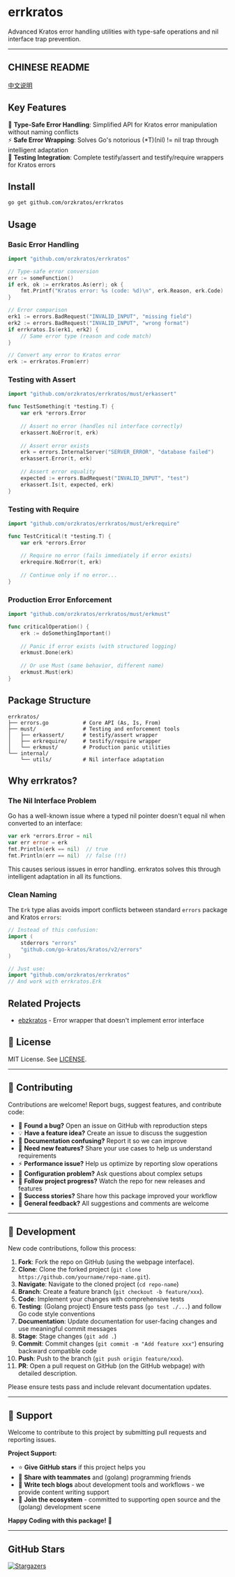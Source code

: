 # errkratos

Advanced Kratos error handling utilities with type-safe operations and nil interface trap prevention.

---

<!-- TEMPLATE (EN) BEGIN: LANGUAGE NAVIGATION -->
## CHINESE README

[中文说明](README.zh.md)
<!-- TEMPLATE (EN) END: LANGUAGE NAVIGATION -->

## Key Features

🎯 **Type-Safe Error Handling**: Simplified API for Kratos error manipulation without naming conflicts  
⚡ **Safe Error Wrapping**: Solves Go's notorious (*T)(nil) != nil trap through intelligent adaptation  
🔄 **Testing Integration**: Complete testify/assert and testify/require wrappers for Kratos errors

## Install

```bash
go get github.com/orzkratos/errkratos
```

## Usage

### Basic Error Handling

```go
import "github.com/orzkratos/errkratos"

// Type-safe error conversion
err := someFunction()
if erk, ok := errkratos.As(err); ok {
    fmt.Printf("Kratos error: %s (code: %d)\n", erk.Reason, erk.Code)
}

// Error comparison
erk1 := errors.BadRequest("INVALID_INPUT", "missing field")
erk2 := errors.BadRequest("INVALID_INPUT", "wrong format")
if errkratos.Is(erk1, erk2) {
    // Same error type (reason and code match)
}

// Convert any error to Kratos error
erk := errkratos.From(err)
```

### Testing with Assert

```go
import "github.com/orzkratos/errkratos/must/erkassert"

func TestSomething(t *testing.T) {
    var erk *errors.Error
    
    // Assert no error (handles nil interface correctly)
    erkassert.NoError(t, erk)
    
    // Assert error exists
    erk = errors.InternalServer("SERVER_ERROR", "database failed")
    erkassert.Error(t, erk)
    
    // Assert error equality
    expected := errors.BadRequest("INVALID_INPUT", "test")
    erkassert.Is(t, expected, erk)
}
```

### Testing with Require

```go
import "github.com/orzkratos/errkratos/must/erkrequire"

func TestCritical(t *testing.T) {
    var erk *errors.Error
    
    // Require no error (fails immediately if error exists)
    erkrequire.NoError(t, erk)
    
    // Continue only if no error...
}
```

### Production Error Enforcement

```go
import "github.com/orzkratos/errkratos/must/erkmust"

func criticalOperation() {
    erk := doSomethingImportant()
    
    // Panic if error exists (with structured logging)
    erkmust.Done(erk)
    
    // Or use Must (same behavior, different name)
    erkmust.Must(erk)
}
```

## Package Structure

```
errkratos/
├── errors.go           # Core API (As, Is, From)
├── must/               # Testing and enforcement tools
│   ├── erkassert/      # testify/assert wrapper
│   ├── erkrequire/     # testify/require wrapper
│   └── erkmust/        # Production panic utilities
└── internal/
    └── utils/          # Nil interface adaptation
```

## Why errkratos?

### The Nil Interface Problem

Go has a well-known issue where a typed nil pointer doesn't equal nil when converted to an interface:

```go
var erk *errors.Error = nil
var err error = erk
fmt.Println(erk == nil)  // true
fmt.Println(err == nil)  // false (!!)
```

This causes serious issues in error handling. errkratos solves this through intelligent adaptation in all its functions.

### Clean Naming

The `Erk` type alias avoids import conflicts between standard `errors` package and Kratos `errors`:

```go
// Instead of this confusion:
import (
    stderrors "errors"
    "github.com/go-kratos/kratos/v2/errors"
)

// Just use:
import "github.com/orzkratos/errkratos"
// And work with errkratos.Erk
```

## Related Projects

- [ebzkratos](https://github.com/orzkratos/ebzkratos) - Error wrapper that doesn't implement error interface

<!-- TEMPLATE (EN) BEGIN: STANDARD PROJECT FOOTER -->
<!-- VERSION 2025-08-28 08:33:43.829511 +0000 UTC -->

## 📄 License

MIT License. See [LICENSE](LICENSE).

---

## 🤝 Contributing

Contributions are welcome! Report bugs, suggest features, and contribute code:

- 🐛 **Found a bug?** Open an issue on GitHub with reproduction steps
- 💡 **Have a feature idea?** Create an issue to discuss the suggestion
- 📖 **Documentation confusing?** Report it so we can improve
- 🚀 **Need new features?** Share your use cases to help us understand requirements
- ⚡ **Performance issue?** Help us optimize by reporting slow operations
- 🔧 **Configuration problem?** Ask questions about complex setups
- 📢 **Follow project progress?** Watch the repo for new releases and features
- 🌟 **Success stories?** Share how this package improved your workflow
- 💬 **General feedback?** All suggestions and comments are welcome

---

## 🔧 Development

New code contributions, follow this process:

1. **Fork**: Fork the repo on GitHub (using the webpage interface).
2. **Clone**: Clone the forked project (`git clone https://github.com/yourname/repo-name.git`).
3. **Navigate**: Navigate to the cloned project (`cd repo-name`)
4. **Branch**: Create a feature branch (`git checkout -b feature/xxx`).
5. **Code**: Implement your changes with comprehensive tests
6. **Testing**: (Golang project) Ensure tests pass (`go test ./...`) and follow Go code style conventions
7. **Documentation**: Update documentation for user-facing changes and use meaningful commit messages
8. **Stage**: Stage changes (`git add .`)
9. **Commit**: Commit changes (`git commit -m "Add feature xxx"`) ensuring backward compatible code
10. **Push**: Push to the branch (`git push origin feature/xxx`).
11. **PR**: Open a pull request on GitHub (on the GitHub webpage) with detailed description.

Please ensure tests pass and include relevant documentation updates.

---

## 🌟 Support

Welcome to contribute to this project by submitting pull requests and reporting issues.

**Project Support:**

- ⭐ **Give GitHub stars** if this project helps you
- 🤝 **Share with teammates** and (golang) programming friends
- 📝 **Write tech blogs** about development tools and workflows - we provide content writing support
- 🌟 **Join the ecosystem** - committed to supporting open source and the (golang) development scene

**Happy Coding with this package!** 🎉

<!-- TEMPLATE (EN) END: STANDARD PROJECT FOOTER -->

---

## GitHub Stars

[![Stargazers](https://starchart.cc/orzkratos/errkratos.svg?variant=adaptive)](https://starchart.cc/orzkratos/errkratos)